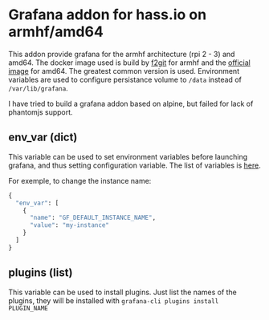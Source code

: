 # Grafana addon for hass.io on armhf/amd64

This addon provide grafana for the armhf architecture (rpi 2 - 3) and amd64. The docker image used is build by [f2git](https://hub.docker.com/r/fg2it/grafana-armhf) for armhf and the [official image](https://hub.docker.com/r/grafana/grafana/) for amd64. The greatest common version is used. Environment variables are used to configure persistance volume to `/data` instead of `/var/lib/grafana`.

I have tried to build a grafana addon based on alpine, but failed for lack of phantomjs support.

## env_var (dict)

This variable can be used to set environment variables before launching grafana, and thus setting configuration variable. The list of variables is [here](http://docs.grafana.org/installation/configuration/). 

For exemple, to change the instance name:
``` python
{
  "env_var": [
    {
      "name": "GF_DEFAULT_INSTANCE_NAME",
      "value": "my-instance"
    }
  ]
}
```

## plugins (list)

This variable can be used to install plugins. Just list the names of the plugins, they will be installed with `grafana-cli plugins install PLUGIN_NAME`
